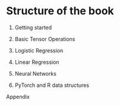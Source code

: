 # Structure of the book

1. Getting started

2. Basic Tensor Operations

3. Logistic Regression

4. Linear Regression

5. Neural Networks

6. PyTorch and R data structures

Appendix
